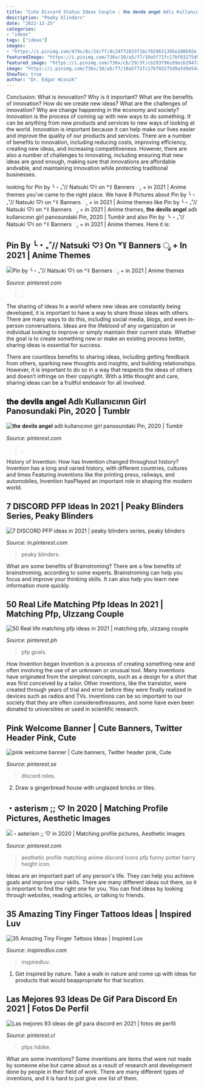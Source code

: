 ```yaml
---
title: "Cute Discord Status Ideas Couple : 𝐭𝐡𝐞 𝐝𝐞𝐯𝐢𝐥𝐬 𝐚𝐧𝐠𝐞𝐥 Adlı Kullanıcının Girl Panosundaki Pin, 2020"
description: "Peaky blinders"
date: "2022-12-25"
categories:
- "ideas"
tags: ["ideas"]
images:
- "https://i.pinimg.com/474x/8c/24/ff/8c24ff2833f1bc7029631395e208b92e.jpg"
featuredImage: "https://i.pinimg.com/736x/10/a5/f7/10a5f71fc17bf03275d9afd9e54c9338.jpg"
featured_image: "https://i.pinimg.com/736x/cb/29/3f/cb293f96c69ecb2947aa9f742af20ded.jpg"
image: "https://i.pinimg.com/736x/10/a5/f7/10a5f71fc17bf03275d9afd9e54c9338.jpg"
ShowToc: true
author: "Dr. Edgar Wisozk"
---
```



Conclusion: What is innovation? Why is it important? What are the benefits of innovation? How do we create new ideas? What are the challenges of innovation? Why are change happening in the economy and society?
Innovation is the process of coming up with new ways to do something. It can be anything from new products and services to new ways of looking at the world. Innovation is important because it can help make our lives easier and improve the quality of our products and services. There are a number of benefits to innovation, including reducing costs, improving efficiency, creating new ideas, and increasing competitiveness. However, there are also a number of challenges to innovating, including ensuring that new ideas are good enough, making sure that innovations are affordable andvable, and maintaining innovation while protecting traditional businesses.

	

		
looking for Pin by ╰・₊˚// Natsuki ♡꒱ on ꒷꒦ Banners ೃ + in 2021 | Anime themes you've came to the right place. We have 8 Pictures about Pin by ╰・₊˚// Natsuki ♡꒱ on ꒷꒦ Banners ೃ + in 2021 | Anime themes like Pin by ╰・₊˚// Natsuki ♡꒱ on ꒷꒦ Banners ೃ + in 2021 | Anime themes, 𝐭𝐡𝐞 𝐝𝐞𝐯𝐢𝐥𝐬 𝐚𝐧𝐠𝐞𝐥 adlı kullanıcının girl panosundaki Pin, 2020 | Tumblr and also Pin by ╰・₊˚// Natsuki ♡꒱ on ꒷꒦ Banners ೃ + in 2021 | Anime themes. Here it is:
		
    
## Pin By ╰・₊˚// Natsuki ♡꒱ On ꒷꒦ Banners ೃ + In 2021 | Anime Themes

<img loading=lazy src="https://i.pinimg.com/736x/ac/79/fc/ac79fcac2d35c38163b67659785c9b27.jpg" onerror="this.onerror=null;this.src='https://tse2.mm.bing.net/th?id=OIP.nBF5OeWgdAe2avfyuIhkrgHaDm&amp;pid=15.1';" alt="Pin by ╰・₊˚// Natsuki ♡꒱ on ꒷꒦ Banners ೃ + in 2021 | Anime themes">

_Source: pinterest.com_

>. 

	

The sharing of ideas
In a world where new ideas are constantly being developed, it is important to have a way to share those ideas with others. There are many ways to do this, including social media, blogs, and even in-person conversations.
Ideas are the lifeblood of any organization or individual looking to improve or simply maintain their current state. Whether the goal is to create something new or make an existing process better, sharing ideas is essential for success.

There are countless benefits to sharing ideas, including getting feedback from others, sparking new thoughts and insights, and building relationships. However, it is important to do so in a way that respects the ideas of others and doesn’t infringe on their copyright. With a little thought and care, sharing ideas can be a fruitful endeavor for all involved.

    
## 𝐭𝐡𝐞 𝐝𝐞𝐯𝐢𝐥𝐬 𝐚𝐧𝐠𝐞𝐥 Adlı Kullanıcının Girl Panosundaki Pin, 2020 | Tumblr

<img loading=lazy src="https://i.pinimg.com/736x/cb/29/3f/cb293f96c69ecb2947aa9f742af20ded.jpg" onerror="this.onerror=null;this.src='https://tse4.mm.bing.net/th?id=OIP.zKTWOp1m51Pr-eYYNkamegHaHY&amp;pid=15.1';" alt="𝐭𝐡𝐞 𝐝𝐞𝐯𝐢𝐥𝐬 𝐚𝐧𝐠𝐞𝐥 adlı kullanıcının girl panosundaki Pin, 2020 | Tumblr">

_Source: pinterest.com_

>. 

	

History of Invention: How has Invention changed throughout history?
Invention has a long and varied history, with different countries, cultures and times Featuring inventions like the printing press, railways, and automobiles, Invention hasPlayed an important role in shaping the modern world.

    
## 7 DISCORD PFP Ideas In 2021 | Peaky Blinders Series, Peaky Blinders

<img loading=lazy src="https://i.pinimg.com/474x/8c/24/ff/8c24ff2833f1bc7029631395e208b92e.jpg" onerror="this.onerror=null;this.src='https://tse1.mm.bing.net/th?id=OIP.YZ3D2l7uJctMw9oadvhTtAAAAA&amp;pid=15.1';" alt="7 DISCORD PFP ideas in 2021 | peaky blinders series, peaky blinders">

_Source: in.pinterest.com_

>peaky blinders. 

	

What are some benefits of Brainstroming?
There are a few benefits of brainstroming, according to some experts. Brainstroming can help you focus and improve your thinking skills. It can also help you learn new information more quickly.

    
## 50 Real Life Matching Pfp Ideas In 2021 | Matching Pfp, Ulzzang Couple

<img loading=lazy src="https://i.pinimg.com/236x/d8/93/df/d893df06ec8158e75fe2b17d12bf65f5.jpg" onerror="this.onerror=null;this.src='https://tse4.mm.bing.net/th?id=OIP.1RlfsgDDcn67Xa5PFoRxQAAAAA&amp;pid=15.1';" alt="50 Real life matching pfp ideas in 2021 | matching pfp, ulzzang couple">

_Source: pinterest.ph_

>pfp goals. 

	

How Invention began
Invention is a process of creating something new and often involving the use of an unknown or unusual tool. Many inventions have originated from the simplest concepts, such as a design for a shirt that was first conceived by a tailor. Other inventions, like the transistor, were created through years of trial and error before they were finally realized in devices such as radios and TVs. Inventions can be so important to our society that they are often consideredtreasures, and some have even been donated to universities or used in scientific research.

    
## Pink Welcome Banner | Cute Banners, Twitter Header Pink, Cute

<img loading=lazy src="https://i.pinimg.com/736x/34/13/4f/34134f191accd065e085f9ec10bf78f1.jpg" onerror="this.onerror=null;this.src='https://tse2.mm.bing.net/th?id=OIP.dJvt1ywqSNvS3DnDNWHqfwHaDB&amp;pid=15.1';" alt="pink welcome banner | Cute banners, Twitter header pink, Cute">

_Source: pinterest.se_

>discord roles. 

	

2. Draw a gingerbread house with unglazed bricks or tiles.

    
## ・asterism ;; ♡ In 2020 | Matching Profile Pictures, Aesthetic Images

<img loading=lazy src="https://i.pinimg.com/736x/10/a5/f7/10a5f71fc17bf03275d9afd9e54c9338.jpg" onerror="this.onerror=null;this.src='https://tse2.mm.bing.net/th?id=OIP.DmVf0w4WkPScD980kqZ1uQHaHa&amp;pid=15.1';" alt="・asterism ;; ♡ in 2020 | Matching profile pictures, Aesthetic images">

_Source: pinterest.com_

>aesthetic profile matching anime discord icons pfp funny potter harry height icon. 

	

Ideas are an important part of any person's life. They can help you achieve goals and improve your skills. There are many different ideas out there, so it is important to find the right one for you. You can find ideas by looking through websites, reading articles, or talking to friends.

    
## 35 Amazing Tiny Finger Tattoos Ideas | Inspired Luv

<img loading=lazy src="https://www.inspiredluv.com/wp-content/uploads/2017/11/Tiny-Finger-Tattoos-Ideas-inspiredluv-6.jpg" onerror="this.onerror=null;this.src='https://tse1.mm.bing.net/th?id=OIP.OzKD75QoTkm2lLvGa-I-gQHaJP&amp;pid=15.1';" alt="35 Amazing Tiny Finger Tattoos Ideas | Inspired Luv">

_Source: inspiredluv.com_

>inspiredluv. 

	

1. Get inspired by nature. Take a walk in nature and come up with ideas for products that would beappropriate for that location.

    
## Las Mejores 93 Ideas De Gif Para Discord En 2021 | Fotos De Perfil

<img loading=lazy src="https://i.pinimg.com/474x/c5/f0/88/c5f088d7f1914b1f2ae224615e70cffb.jpg" onerror="this.onerror=null;this.src='https://tse2.mm.bing.net/th?id=OIP.-PFzV9FvNFItwNwpf6Zz0AAAAA&amp;pid=15.1';" alt="Las mejores 93 ideas de gif para discord en 2021 | fotos de perfil">

_Source: pinterest.cl_

>pfps hibike. 

	

What are some inventions?
Some inventions are items that were not made by someone else but came about as a result of research and development done by people in their field of work. There are many different types of inventions, and it is hard to just give one list of them.

